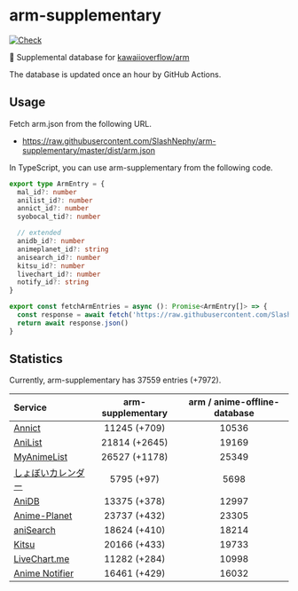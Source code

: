 # arm-supplementary

[![Check](https://github.com/SlashNephy/arm-supplementary/actions/workflows/check-node.yml/badge.svg)](https://github.com/SlashNephy/arm-supplementary/actions/workflows/check-node.yml)

💊 Supplemental database for [kawaiioverflow/arm](https://github.com/kawaiioverflow/arm)

The database is updated once an hour by GitHub Actions.

## Usage

Fetch arm.json from the following URL.

- https://raw.githubusercontent.com/SlashNephy/arm-supplementary/master/dist/arm.json

In TypeScript, you can use arm-supplementary from the following code.

```TypeScript
export type ArmEntry = {
  mal_id?: number
  anilist_id?: number
  annict_id?: number
  syobocal_tid?: number

  // extended
  anidb_id?: number
  animeplanet_id?: string
  anisearch_id?: number
  kitsu_id?: number
  livechart_id?: number
  notify_id?: string
}

export const fetchArmEntries = async (): Promise<ArmEntry[]> => {
  const response = await fetch('https://raw.githubusercontent.com/SlashNephy/arm-supplementary/master/dist/arm.json')
  return await response.json()
}
```

## Statistics

Currently, arm-supplementary has 37559 entries (+7972).

| Service                                     | arm-supplementary | arm / anime-offline-database |
| :------------------------------------------ | :---------------: | :--------------------------: |
| [Annict](https://annict.com)                |   11245 (+709)    |            10536             |
| [AniList](https://anilist.co)               |   21814 (+2645)   |            19169             |
| [MyAnimeList](https://myanimelist.net)      |   26527 (+1178)   |            25349             |
| [しょぼいカレンダー](https://cal.syoboi.jp) |    5795 (+97)     |             5698             |
| [AniDB](https://anidb.net)                  |   13375 (+378)    |            12997             |
| [Anime-Planet](https://anime-planet.com)    |   23737 (+432)    |            23305             |
| [aniSearch](https://anisearch.com)          |   18624 (+410)    |            18214             |
| [Kitsu](https://kitsu.io)                   |   20166 (+433)    |            19733             |
| [LiveChart.me](https://livechart.me)        |   11282 (+284)    |            10998             |
| [Anime Notifier](https://notify.moe)        |   16461 (+429)    |            16032             |
